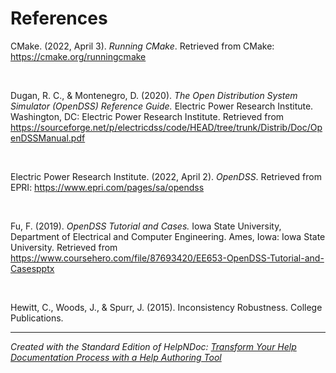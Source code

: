 # References

CMake. (2022, April 3). *Running CMake*. Retrieved from CMake: https://cmake.org/runningcmake

&nbsp;

Dugan, R. C., \& Montenegro, D. (2020). *The Open Distribution System Simulator (OpenDSS) Reference Guide.* Electric Power Research Institute. Washington, DC: Electric Power Research Institute. Retrieved from https://sourceforge.net/p/electricdss/code/HEAD/tree/trunk/Distrib/Doc/OpenDSSManual.pdf

&nbsp;

Electric Power Research Institute. (2022, April 2). *OpenDSS*. Retrieved from EPRI: https://www.epri.com/pages/sa/opendss

&nbsp;

Fu, F. (2019). *OpenDSS Tutorial and Cases.* Iowa State University, Department of Electrical and Computer Engineering. Ames, Iowa: Iowa State University. Retrieved from https://www.coursehero.com/file/87693420/EE653-OpenDSS-Tutorial-and-Casespptx

&nbsp;

Hewitt, C., Woods, J., \& Spurr, J. (2015). Inconsistency Robustness. College Publications.

***
_Created with the Standard Edition of HelpNDoc: [Transform Your Help Documentation Process with a Help Authoring Tool](<https://www.helpndoc.com>)_
